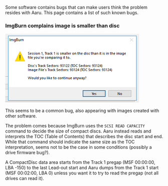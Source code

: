 Some software contains bugs that can make users think the problem resides with Aaru. This page contains a list of such
known bugs.

### ImgBurn complains image is smaller than disc

![](../assets/img/ddAM1YS.png)

This seems to be a common bug, also appearing with images created with other software.

The problem comes because ImgBurn uses the `SCSI READ CAPACITY` command to decide the size of compact discs. Aaru
instead reads and interprets the TOC (Table of Contents) that describes the disc start and end. While that command
should indicate the same size as the TOC interpretation, seems not to be the case in some conditions (possibly a drive
firmware bug?).

A CompactDisc data area starts from the Track 1 pregap (MSF 00:00:00, LBA -150) to the last Lead-out start and Aaru
dumps from the Track 1 start (MSF 00:02:00, LBA 0) unless you want it to try to read the pregap (not all drives can read
it).
